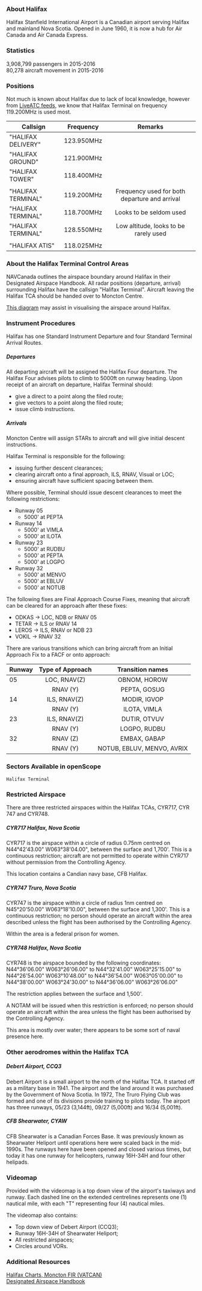 ### About Halifax
Halifax Stanfield International Airport is a Canadian airport serving Halifax and mainland Nova Scotia.
Opened in June 1960, it is now a hub for Air Canada and Air Canada Express.

### Statistics
3,908,799 passengers in 2015-2016  
80,278 aircraft movement in 2015-2016

### Positions
Not much is known about Halifax due to lack of local knowledge, however from [LiveATC feeds](https://www.liveatc.net/search/?icao=CYHZ), we know that Halifax Terminal on frequency 119.200MHz is used most.

|Callsign             | Frequency  | Remarks
|---------------------|:----------:|:---------------------------------------------:|
|"HALIFAX DELIVERY"   | 123.950MHz |                                               |
|"HALIFAX GROUND"     | 121.900MHz |                                               |
|"HALIFAX TOWER"      | 118.400MHz |                                               |
|                     |            |                                               |
|"HALIFAX TERMINAL"   | 119.200MHz | Frequency used for both departure and arrival |
|"HALIFAX TERMINAL"   | 118.700MHz | Looks to be seldom used                       |
|"HALIFAX TERMINAL"   | 128.550MHz | Low altitude, looks to be rarely used         |
|                     |            |                                               |
|"HALIFAX ATIS"       | 118.025MHz |                                               |

### About the Halifax Terminal Control Areas
NAVCanada outlines the airspace boundary around Halifax in their Designated Airspace Handbook. All radar positions (departure, arrival) surrounding Halifax have the callsign "Halifax Terminal". Aircraft leaving the Halifax TCA should be handed over to Moncton Centre.

[This diagram](http://prntscr.com/hv4bf4) may assist in visualising the airspace around Halifax.

### Instrument Procedures
Halifax has one Standard Instrument Departure and four Standard Terminal Arrival Routes.

##### Departures
All departing aircraft will be assigned the Halifax Four departure. The Halifax Four advises pilots to climb to 5000ft on runway heading. Upon receipt of an aircraft on departure, Halifax Terminal should:
* give a direct to a point along the filed route;
* give vectors to a point along the filed route;
* issue climb instructions.

##### Arrivals
Moncton Centre will assign STARs to aircraft and will give initial descent instructions.

Halifax Terminal is responsible for the following:
* issuing further descent clearances;
* clearing aircraft onto a final approach, ILS, RNAV, Visual or LOC;
* ensuring aircraft have sufficient spacing between them.

Where possible, Terminal should issue descent clearances to meet the following restrictions:
- Runway 05
  * 5000' at PEPTA
- Runway 14
  * 5000' at VIMLA
  * 5000' at ILOTA
- Runway 23
  * 5000' at RUDBU
  * 5000' at PEPTA
  * 5000' at LOGPO
- Runway 32
  * 5000' at MENVO
  * 5000' at EBLUV
  * 5000' at NOTUB

The following fixes are Final Approach Course Fixes, meaning that aircraft can be cleared for an approach after these fixes:
* ODKAS -> LOC, NDB or RNAV 05
* TETAR -> ILS or RNAV 14
* LEROS -> ILS, RNAV or NDB 23
* VOKIL -> RNAV 32

There are various transitions which can bring aircraft from an Initial Approach Fix to a FACF or onto approach:  

| Runway | Type of Approach |       Transition names     |
|--------|:----------------:|:--------------------------:|
|   05   |   LOC, RNAV(Z)   |        OBNOM, HOROW        |
|        |     RNAV (Y)     |        PEPTA, GOSUG        |
|   14   |   ILS, RNAV(Z)   |        MODIR, IGVOP        |
|        |     RNAV (Y)     |        ILOTA, VIMLA        |
|   23   |   ILS, RNAV(Z)   |        DUTIR, OTVUV        |
|        |     RNAV (Y)     |        LOGPO, RUDBU        |
|   32   |     RNAV (Z)     |        EMBAX, GABAP        |
|        |     RNAV (Y)     | NOTUB, EBLUV, MENVO, AVRIX |


### Sectors Available in openScope
```
Halifax Terminal
```

### Restricted Airspace
There are three restricted airspaces within the Halifax TCAs, CYR717, CYR 747 and CYR748.

##### CYR717 Halifax, Nova Scotia
CYR717 is the airspace within a circle of radius 0.75nm centred on N44°42'43.00" W063°38'04.00", between the surface and 1,700'.
This is a continuous restriction; aircraft are not permitted to operate within CYR717 without permission from the Controlling Agency.

This location contains a Candian navy base, CFB Halifax.

##### CYR747 Truro, Nova Scotia
CYR747 is the airspace within a circle of radius 1nm centred on N45°20'50.00" W063°18'10.00", between the surface and 1,300'.
This is a continuous restriction; no person should operate an aircraft within the area described unless the flight has been authorised by the Controlling Agency.

Within the area is a federal prison for women.

##### CYR748 Halifax, Nova Scotia
CYR748 is the airspace bounded by the following coordinates:
N44°36'06.00" W063°26'06.00" to
N44°32'41.00" W063°25'15.00" to
N44°26'54.00" W063°10'48.00" to
N44°36'54.00" W063°05'00.00" to
N44°38'00.00" W063°24'30.00" to
N44°36'06.00" W063°26'06.00"

The restriction applies between the surface and 1,500'.

A NOTAM will be issued when this restriction is enforced; no person should operate an aircraft within the area unless the flight has been authorised by the Controlling Agency.

This area is mostly over water; there appears to be some sort of naval presence here.

### Other aerodromes within the Halifax TCA
##### Debert Airport, CCQ3
Debert Airport is a small airport to the north of the Halifax TCA. It started off as a military base in 1941. The airport and the land around it was purchased by the Government of Nova Scotia. In 1972, The Truro Flying Club was formed and one of its divisions provide training to pilots today. The airport has three runways, 05/23 (3,144ft), 09/27 (5,000ft) and 16/34 (5,001ft).

##### CFB Shearwater, CYAW
CFB Shearwater is a Canadian Forces Base. It was previously known as Shearwater Heliport until operations here were scaled back in the mid-1990s. The runways here have been opened and closed various times, but today it has one runway for helicopters, runway 16H-34H and four other helipads.


### Videomap
Provided with the videomap is a top down view of the airport's taxiways and runway. Each dashed line on the extended centrelines represents one (1) nautical mile, with each "T" representing four (4) nautical miles.

The videomap also contains:
* Top down view of Debert Airport (CCQ3);
* Runway 16H-34H of Shearwater Heliport;
* All restricted airspaces;
* Circles around VORs.


### Additional Resources
[Halifax Charts, Moncton FIR (VATCAN)](http://czqm.ca/Charts.aspx)  
[Designated Airspace Handbook](https://www.navcanada.ca/EN/products-and-services/Documents/DAH_Current_EN.pdf)
